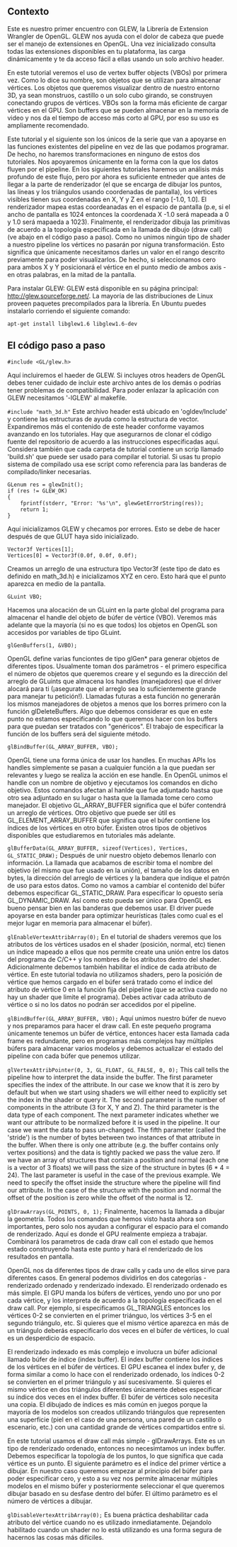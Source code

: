 ## Contexto
Este es nuestro primer encuentro con GLEW, la Librería de Extension Wrangler de OpenGL. GLEW nos ayuda con el dolor de cabeza que puede ser el manejo de extensiones en OpenGL. Una vez inicializado consulta todas las extensiones disponibles en tu plataforma, las carga dinámicamente y te da acceso fácil a ellas usando un solo archivo header. 

En este tutorial veremos el uso de vertex buffer objects (VBOs) por primera vez. Como lo dice su nombre, son objetos que se utilizan para almacenar vértices. Los objetos que queremos visualizar dentro de nuestro entorno 3D, ya sean monstruos, castillo o un solo cubo girando, se construyen conectando grupos de vértices. VBOs son la forma más eficiente de cargar vértices en el GPU. Son buffers que se pueden almacenar en la memoria de video y nos da el tiempo de acceso más corto al GPU, por eso su uso es ampliamente recomendado. 

Este tutorial y el siguiente son los únicos de la serie que van a apoyarse en las funciones existentes del pipeline en vez de las que podamos programar. De hecho, no haremos transformaciones en ninguno de estos dos tutoriales. Nos apoyaremos únicamente en la forma con la que los datos fluyen por el pipeline. En los siguientes tutoriales haremos un análisis más profundo de este flujo, pero por ahora es suficiente entneder que antes de llegar a la parte de renderizador (el que se encarga de dibujar los puntos, las líneas y los triángulos usando coordenadas de pantalla), los vértices visibles tienen sus coordenadas en X, Y y Z en el rango [-1.0, 1.0]. El renderizador mapea estas coordeanadas en el espacio de pantalla (p.e, si el ancho de pantalla es 1024 entonces la coordenada X -1.0 será mapeada a 0 y 1.0 será mapaeda a 1023).
Finalmente, el renderizador dibuja las primitivas de acuerdo a la topología especificada en la llamada de dibujo (draw call) (ve abajo en el código paso a paso). Como no unimos ningún tipo de shader a nuestro pipeline los vértices no pasarán por niguna transformación. Esto significa que únicamente necesitamos darles un valor en el rango descrito previamente para poder visualizarlos. De hecho, si seleccionamos cero para ambos X y Y posicionará el vértice en el punto medio de ambos axis - en otras palabras, en la mitad de la pantalla. 

Para instalar GLEW: GLEW está disponible en su página principal: http://glew.sourceforge.net/. La mayoría de las distribuciones de Linux proveen paquetes precompilados para la librería. En Ubuntu puedes instalarlo corriendo el siguiente comando: 

`apt-get install libglew1.6 libglew1.6-dev`

## El código paso a paso 
`#include <GL/glew.h>`

Aquí incluiremos el haeder de GLEW. Si incluyes otros headers de OpenGL debes tener cuidado de incluir este archivo antes de los demás o podrías tener problemas de compatibilidad. Para poder enlazar la aplicación con GLEW necesitamos '-lGLEW' al makefile. 

`#include "math_3d.h"`
Este archivo header está ubicado en 'ogldev/Include' y contiene las estructuras de ayuda como la estructura de vector. Expandiremos más el contenido de este header conforme vayamos avanzando en los tutoriales. Hay que asegurarnos de clonar el código fuente del repositorio de acuerdo a las instrucciones especificadas aquí. Considera también que cada carpeta de tutorial contiene un scrip llamado 'build.sh' que puede ser usado para compilar el tutorial. Si usas tu propio sistema de compilado usa ese script como referencia para las banderas de compilado/linker necesarias. 

```
GLenum res = glewInit();
if (res != GLEW_OK)
{
    fprintf(stderr, "Error: '%s'\n", glewGetErrorString(res));
    return 1;
}
```
Aquí inicializamos GLEW y checamos por errores. Esto se debe de hacer después de que GLUT haya sido inicializado. 

```
Vector3f Vertices[1];
Vertices[0] = Vector3f(0.0f, 0.0f, 0.0f);
```
Creamos un arreglo de una estructura tipo Vector3f (este tipo de dato es definido en math_3d.h) e inicializamos XYZ en cero. Esto hará que el punto aparezca en medio de la pantalla. 

`GLuint VBO;`

Hacemos una alocación de un GLuint en la parte global del programa para almacenar el handle del objeto de búfer de vértice (VBO). Veremos más adelante que la mayoría (si no es que todos) los objetos en OpenGL son accesidos por variables de tipo GLuint. 

`glGenBuffers(1, &VBO);`

OpenGL define varias funciontes de tipo glGen* para generar objetos de diferentes tipos. Usualmente toman dos parámetros - el primero especifica el número de objetos que queremos creare y el segundo es la dirección del arreglo de GLuints que almacena los handles (manejadores) que el driver alocará para ti (¡asegurate que el arreglo sea lo suficientemente grande para manejar tu petición!). Llamadas futuras a esta función no generarán los mismos manejadores de objetos a menos que los borres primero con la función glDeleteBuffers. Algo que debemos considerar es que en este punto no estamos especificando lo que queremos hacer con los buffers para que puedan ser tratados con "genéricos". El trabajo de especificar la función de los buffers será del siguiente método. 

`glBindBuffer(GL_ARRAY_BUFFER, VBO);`

OpenGL tiene una forma única de usar los handles. En muchas APIs los handles simplemente se pasan a cualquier función a la que puedan ser relevantes y luego se realiza la acción en ese handle. En OpenGL unimos el handle con un nombre de objetivo y ejecutamos los comandos en dicho objetivo. Estos comandos afectan al hanlde que fue adjuntado hastsa que otro sea adjuntado en su lugar o hasta que la llamada tome cero como manejador. El objetivo GL_ARRAY_BUFFER significa que el búfer contendrá un arreglo de vértices. Otro objetivo que puede ser útil es GL_ELEMENT_ARRAY_BUFFER que significa que el búfer contiene los índices de los vértices en otro búfer. Existen otros tipos de objetivos disponibles que estudiaremos en tutoriales más adelante. 

`glBufferData(GL_ARRAY_BUFFER, sizeof(Vertices), Vertices, GL_STATIC_DRAW);`
Después de unir nuestro objeto debemos llenarlo con información. La llamada que acabamos de escribir toma el nombre del objetivo (el mismo que fue usado en la unión), el tamaño de los datos en bytes, la dirección del arreglo de vértices y la bandera que indique el patrón de uso para estos datos. Como no vamos a cambiar el contenido del búfer debemos especificar GL_STATIC_DRAW. Para especificar lo opuesto sería GL_DYNAMIC_DRAW. Así como esto pueda ser único para OpenGL es bueno pensar bien en las banderas que debemos usar. El driver puede apoyarse en esta bander para optimizar heurísticas (tales como cual es el mejor lugar en memoria para almacenar el búfer).

`glEnableVertexAttribArray(0);`
En el tutorial de shaders veremos que los atributos de los vértices usados en el shader (posición, normal, etc) tienen un índice mapeado a ellos que nos permite create una unión entre los datos del programa de C/C++ y los nombres de los atributos dentro del shader. Adicionalmente debemos también habilitar el índice de cada atributo de vértice. En este tutorial todavía no utilizamos shaders, pero la posición de vértice que hemos cargado en el búfer será tratado como el índice del atributo de vértice 0 en la función fija del pipeline (que se activa cuando no hay un shader que limite el programa). Debes activar cada atributo de vértice o si no los datos no podrán ser accedidos por el pipeline. 

`glBindBuffer(GL_ARRAY_BUFFER, VBO);`
Aquí unimos nuestro búfer de nuevo y nos preparamos para hacer el draw call. En este pequeño programa únicamente tenemos un búfer de vértice, entonces hacer esta llamada cada frame es redundante, pero en programas más complejos hay múltiples búfers para almacenar varios modelos y debemos actualizar el estado del pipeline con cada búfer que penemos utilizar. 

`glVertexAttribPointer(0, 3, GL_FLOAT, GL_FALSE, 0, 0);`
This call tells the pipeline how to interpret the data inside the buffer. The first parameter specifies the index of the attribute. In our case we know that it is zero by default but when we start using shaders we will either need to explicitly set the index in the shader or query it. The second parameter is the number of components in the attribute (3 for X, Y and Z). The third parameter is the data type of each component. The next parameter indicates whether we want our attribute to be normalized before it is used in the pipeline. It our case we want the data to pass un-changed. The fifth parameter (called the 'stride') is the number of bytes between two instances of that attribute in the buffer. When there is only one attribute (e.g. the buffer contains only vertex positions) and the data is tightly packed we pass the value zero. If we have an array of structures that contain a position and normal (each one is a vector of 3 floats) we will pass the size of the structure in bytes (6 * 4 = 24). The last parameter is useful in the case of the previous example. We need to specify the offset inside the structure where the pipeline will find our attribute. In the case of the structure with the position and normal the offset of the position is zero while the offset of the normal is 12.

`glDrawArrays(GL_POINTS, 0, 1);`
Finalmente, hacemos la llamada a dibujar la geometría. Todos los comandos que hemos visto hasta ahora son importantes, pero solo nos ayudan a configurar el espacio para el comando de renderizado. Aquí es donde el GPU realmente empieza a trabajar. Combinará los parametros de cada draw call con el estado que hemos estado construyendo hasta este punto y hará el renderizado de los resultados en pantalla. 

OpenGL nos da diferentes tipos de draw calls y cada uno de ellos sirve para diferentes casos. En general podemos dividirlos en dos categorías - renderizado ordenado y renderizado indexado. El renderizado ordenado es más simple. El GPU manda los búfers de vértices, yendo uno por uno por cada vértice, y los interpreta de acuerdo a la topología especificada en el draw call. Por ejemplo, si especificamos GL_TRIANGLES entonces los vértices 0-2 se convierten en el primer triánguo, los vértices 3-5 en el segundo triángulo, etc. Si quieres que el mismo vértice aparezca en más de un triángulo deberás especificarlo dos veces en el búfer de vértices, lo cual es un desperdicio de espacio. 

El renderizado indexado es más complejo e involucra un búfer adicional llamado búfer de índice (index buffer). El index buffer contiene los índices de los vértices en el búfer de vértices. El GPU escanea el index bufer y, de forma similar a como lo hace con el renderizado ordenado, los índices 0-2 se convierten en el primer triángulo y así sucesivamente. Si quieres el mismo vértice en dos triángulos diferentes únicamente debes especificar su índice dos veces en el index buffer. El búfer de vértices solo necesita una copia. El dibujado de índices es más común en juegos porque la mayoría de los modelos son creados utilizando triángulos que representen una superficie (piel en el caso de una persona, una pared de un castillo o escenario, etc.) con una cantidad grande de vértices compartidos entre si. 

En este tutorial usamos el draw call más simple - glDrawArrays. Este es un tipo de renderizado ordenado, entonces no necesimtamos un index buffer. Debemos especificar la topología de los puntos, lo que significa que cada vértice es un punto. El siguiente parámetro es el índice del primer vértice a dibujar. En nuestro caso queremos empezar al principio del búfer para poder especificar cero, y esto a su vez nos permite almacenar múltiples modelos en el mismo búfer y posteriormente seleccionar el que queremos dibujar basado en su desfase dentro del búfer. El último parámetro es el número de vértices a dibujar. 

`glDisableVertexAttribArray(0);`
Es buena práctica deshabilitar cada atributo del vértice cuando no es utilizado inmediatamente. Dejandolo habilitado cuando un shader no lo está utilizando es una forma segura de hacernos las cosas más difíciles. 